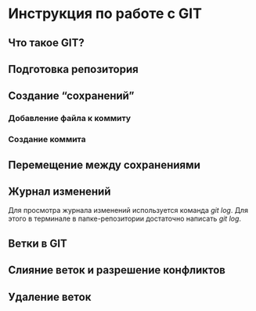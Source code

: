 # Инструкция по работе с GIT

## Что такое GIT?

## Подготовка репозитория

## Создание “сохранений”

### Добавление файла к коммиту

### Создание коммита

## Перемещение между сохранениями

## Журнал изменений
Для просмотра журнала изменений используется команда *git log*. Для этого в терминале в папке-репозитории достаточно написать *git log*.

## Ветки в GIT

## Слияние веток и разрешение конфликтов

## Удаление веток
